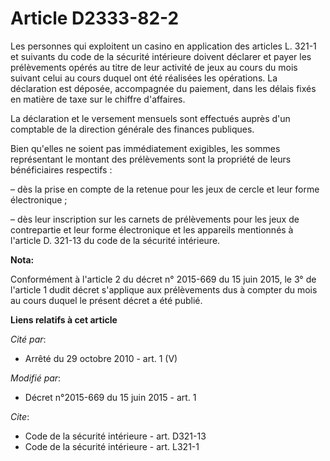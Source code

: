 # Article D2333-82-2

Les personnes qui exploitent un casino en application des articles L. 321-1 et suivants du code de la sécurité intérieure
doivent déclarer et payer les prélèvements opérés au titre de leur activité de jeux au cours du mois suivant celui au cours
duquel ont été réalisées les opérations. La déclaration est déposée, accompagnée du paiement, dans les délais fixés en
matière de taxe sur le chiffre d'affaires.

La déclaration et le versement mensuels sont effectués auprès d'un comptable de la direction générale des finances publiques.

Bien qu'elles ne soient pas immédiatement exigibles, les sommes représentant le montant des prélèvements sont la propriété de
leurs bénéficiaires respectifs :

– dès la prise en compte de la retenue pour les jeux de cercle et leur forme électronique ;

– dès leur inscription sur les carnets de prélèvements pour les jeux de contrepartie et leur forme électronique et les
appareils mentionnés à l'article D. 321-13 du code de la sécurité intérieure.

**Nota:**

Conformément à l'article 2 du décret n° 2015-669 du 15 juin 2015, le 3° de l'article 1 dudit décret s'applique aux
prélèvements dus à compter du mois au cours duquel le présent décret a été publié.

**Liens relatifs à cet article**

_Cité par_:

  - Arrêté du 29 octobre 2010 - art. 1 (V)

_Modifié par_:

  - Décret n°2015-669 du 15 juin 2015 - art. 1

_Cite_:

  - Code de la sécurité intérieure - art. D321-13
  - Code de la sécurité intérieure - art. L321-1
